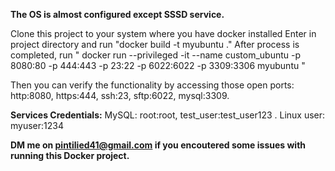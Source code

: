 **The OS is almost configured except SSSD service.**


Clone this project to your system where you have docker installed
Enter in project directory and run "docker build -t myubuntu ."
After process is completed, run " docker run --privileged -it --name custom_ubuntu -p 8080:80 -p 444:443 -p 23:22 -p 6022:6022 -p 3309:3306 myubuntu "

Then you can verify the functionality by accessing those open ports: http:8080, https:444, ssh:23, sftp:6022, mysql:3309.

**Services Credentials:**
MySQL: root:root, test_user:test_user123 .
Linux user: myuser:1234 




**DM me on pintilied41@gmail.com if you encoutered some issues with running this Docker project.**
